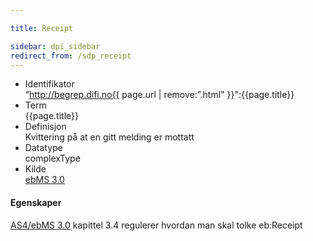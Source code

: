 ```yaml
---

title: Receipt  

sidebar: dpi_sidebar
redirect_from: /sdp_receipt
---
```


  - Identifikator  
    “http://begrep.difi.no{{ page.url | remove:”.html"
    }}":{{page.title}}
  - Term  
    {{page.title}}
  - Definisjon  
    Kvittering på at en gitt melding er mottatt
  - Datatype  
    complexType
  - Kilde  
    [ebMS 3.0](http://docs.oasis-open.org/ebxml-msg/ebms/v3.0/core/ebms-header-3_0-200704.xsd)

#### Egenskaper

[AS4/ebMS 3.0](http://docs.oasis-open.org/ebxml-msg/ebms/v3.0/profiles/AS4-profile/v1.0/AS4-profile-v1.0.pdf)
kapittel 3.4 regulerer hvordan man skal tolke eb:Receipt
